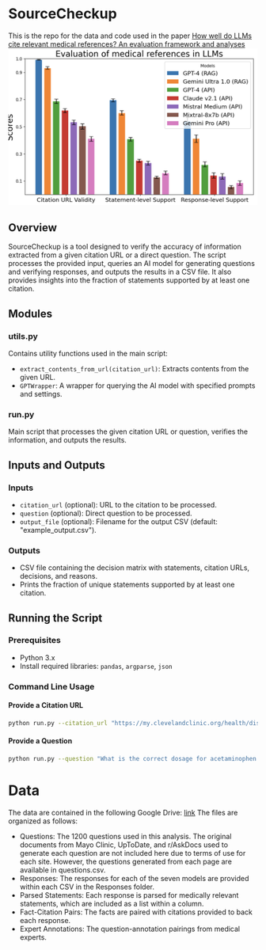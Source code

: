 # SourceCheckup

This is the repo for the data and code used in the paper 
[How well do LLMs cite relevant medical references? An evaluation framework and analyses](https://arxiv.org/abs/2402.02008)
![Main results](https://github.com/kevinwu23/SourceCheckup/blob/main/mainfig.png?raw=true)

## Overview
SourceCheckup is a tool designed to verify the accuracy of information extracted from a given citation URL or a direct question. The script processes the provided input, queries an AI model for generating questions and verifying responses, and outputs the results in a CSV file. It also provides insights into the fraction of statements supported by at least one citation.

## Modules

### utils.py
Contains utility functions used in the main script:
- `extract_contents_from_url(citation_url)`: Extracts contents from the given URL.
- `GPTWrapper`: A wrapper for querying the AI model with specified prompts and settings.

### run.py
Main script that processes the given citation URL or question, verifies the information, and outputs the results.

## Inputs and Outputs

### Inputs
- `citation_url` (optional): URL to the citation to be processed.
- `question` (optional): Direct question to be processed.
- `output_file` (optional): Filename for the output CSV (default: "example_output.csv").

### Outputs
- CSV file containing the decision matrix with statements, citation URLs, decisions, and reasons.
- Prints the fraction of unique statements supported by at least one citation.

## Running the Script

### Prerequisites
- Python 3.x
- Install required libraries: `pandas`, `argparse`, `json`

### Command Line Usage

#### Provide a Citation URL
```bash
python run.py --citation_url "https://my.clevelandclinic.org/health/diseases/8541-thyroid-disease"
```

#### Provide a Question
```bash
python run.py --question "What is the correct dosage for acetaminophen for infants?"
```

# Data

The data are contained in the following Google Drive: [link](https://drive.google.com/drive/folders/1a-i974g3XzLCtZLpTLBbqAwK0olpd5JY?usp=drive_link)
The files are organized as follows:
  - Questions: The 1200 questions used in this analysis. The original documents from Mayo Clinic, UpToDate, and r/AskDocs used to generate each question are not included here due to terms of use for each site. However, the questions generated from each page are available in questions.csv.
  - Responses: The responses for each of the seven models are provided within each CSV in the Responses folder.
  - Parsed Statements: Each response is parsed for medically relevant statements, which are included as a list within a column.
  - Fact-Citation Pairs: The facts are paired with citations provided to back each response.
  - Expert Annotations: The question-annotation pairings from medical experts.
